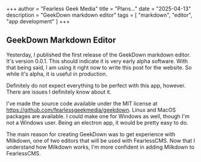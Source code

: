 +++
author = "Fearless Geek Media"
title = "Plans..."
date = "2025-04-13"
description = "GeekDown markdown editor"
tags = [
"markdown",
"editor", "app development"
]
+++

## GeekDown Markdown Editor

Yesterday, I published the first release of the GeekDown markdown editor. It's version 0.0.1. This should indicate it is very early alpha software. With that being said, I am using it right now to write this post for the website. So while it's alpha, it is useful in production.&#x20;

Definitely do not expect everything to be perfect with this app, however. There are issues I definitely know about it.

I've made the source code available under the MIT license at <https://github.com/fearlessgeekmedia/geekdown>. Linux and MacOS packages are available. I could make one for Windows as well, though I'm not a Windows user. Being an electron app, it would be pretty easy to do.

The main reason for creating GeekDown was to get experience with Milkdown, one of two editors that will be used with FearlessCMS. Now that I understand how Milkdown works, I'm more confident in adding Milkdown to FearlessCMS.

#
